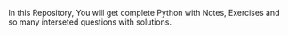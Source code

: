 In this Repository, You will get complete Python with Notes, Exercises and so many interseted questions with solutions.
